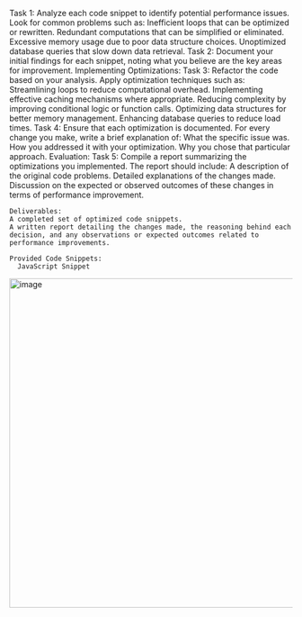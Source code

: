Task 1: Analyze each code snippet to identify potential performance issues. Look for common problems such as:
  Inefficient loops that can be optimized or rewritten.
  Redundant computations that can be simplified or eliminated.
  Excessive memory usage due to poor data structure choices.
  Unoptimized database queries that slow down data retrieval.
Task 2: Document your initial findings for each snippet, noting what you believe are the key areas for improvement.
  Implementing Optimizations:
Task 3: Refactor the code based on your analysis. Apply optimization techniques such as:
  Streamlining loops to reduce computational overhead.
  Implementing effective caching mechanisms where appropriate.
  Reducing complexity by improving conditional logic or function calls.
  Optimizing data structures for better memory management.
  Enhancing database queries to reduce load times.
Task 4: Ensure that each optimization is documented. For every change you make, write a brief explanation of:
  What the specific issue was.
  How you addressed it with your optimization.
  Why you chose that particular approach.
  Evaluation:
Task 5: Compile a report summarizing the optimizations you implemented. The report should include:
  A description of the original code problems.
  Detailed explanations of the changes made.
  Discussion on the expected or observed outcomes of these changes in terms of performance improvement.

    Deliverables:
    A completed set of optimized code snippets.
    A written report detailing the changes made, the reasoning behind each decision, and any observations or expected outcomes related to performance improvements.

    Provided Code Snippets:
      JavaScript Snippet

  <img width="585" alt="image" src="https://github.com/KarlaPR10/Lab10/assets/138635602/d8c260e1-f93f-4871-a9cc-bc1c83e93c81">
